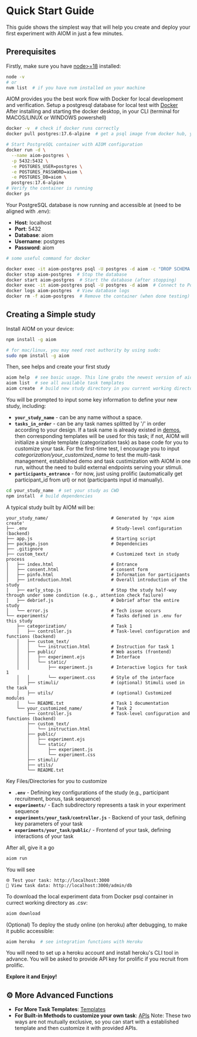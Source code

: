 # Quick Start Guide

This guide shows the simplest way that will help you create and deploy your first experiment with AIOM in just a few minutes.

## Prerequisites

Firstly, make sure you have [node>=18](https://nodejs.org/en/download/prebuilt-installer) installed:

```bash
node -v
# or
nvm list  # if you have nvm installed on your machine
```

AIOM provides you the best work flow with Docker for local development and verification. Setup a postgresql database for local test with [Docker](https://docs.docker.com/get-started/get-docker/)
After installing and starting the docker desktop, in your CLI (terminal for MACOS/LINUX or WINDOWS powershell)
```bash
docker -v  # check if docker runs correctly
docker pull postgres:17.6-alpine  # get a psql image from docker hub, you can also choose another version of psql

# Start PostgreSQL container with AIOM configuration
docker run -d \
  --name aiom-postgres \
  -p 5432:5432 \
  -e POSTGRES_USER=postgres \
  -e POSTGRES_PASSWORD=aiom \
  -e POSTGRES_DB=aiom \
  postgres:17.6-alpine
# Verify the container is running
docker ps
```

Your PostgreSQL database is now running and accessible at (need to be aligned with .env):

- **Host**: localhost
- **Port**: 5432
- **Database**: aiom
- **Username**: postgres
- **Password**: aiom

```bash
# some useful command for docker

docker exec -it aiom-postgres psql -U postgres -d aiom -c "DROP SCHEMA public CASCADE; CREATE SCHEMA public;"  # Delete all data from the database
docker stop aiom-postgres  # Stop the database
docker start aiom-postgres  # Start the database (after stopping)
docker exec -it aiom-postgres psql -U postgres -d aiom  # Connect to PostgreSQL CLI
docker logs aiom-postgres  # View database logs
docker rm -f aiom-postgres  # Remove the container (when done testing)
```

## Creating a Simple study

Install AIOM on your device:
```bash
npm install -g aiom

# for mac/linux, you may need root authority by using sudo:
sudo npm install -g aiom
```

Then, see helps and create your first study
```bash
aiom help  # see basic usage. This line grabs the newest version of aiom temporally
aiom list  # see all available task templates
aiom create  # build new study directory in you current working directory
```

You will be prompted to input some key information to define your new study, including: 

- **`your_study_name`** - can be any name without a space.
- **`tasks_in_order`** - can be any task names splitted by '/' in order according to your design. If a task name is already existed in [demos](examples/template_list.md), then corresponding templates will be used for this task; if not, AIOM will initialize a simple template (categorization task) as base code for you to customize your task. For the first-time test, I encourage you to input _categorization/your_customized_name_ to test the multi-task management, established demo and task custimization with AIOM in one run, without the need to build external endpoints serving your stimuli.
- **`participants_entrance`** - for now, just using prolific (automatically get participant_id from url) or not (participants input id manually). 
```bash
cd your_study_name  # set your study as CWD
npm install  # build dependencies
```

A typical study built by AIOM will be:

```
your_study_name/                        # Generated by 'npx aiom create'
├── .env                                # Study-level configuration (backend)
├── app.js                              # Starting script
├── package.json                        # Dependencies
├── .gitignore                     
├── custom_text/                        # Customized text in study process
│   ├── index.html                      # Entrance
│   ├── consent.html                    # consent form
│   ├── pinfo.html                      # Information for participants
│   ├── introduction.html               # Overall introduction of the study
│   ├── early_stop.js                   # Stop the study half-way through under some condition (e.g., attention check failure)
│   ├── debrief.js                      # Debrief after the entire study
│   └── error.js                        # Tech issue occurs
└── experiments/                        # Tasks defined in .env for this study
    ├── categorization/                 # Task 1
    │   ├── controller.js               # Task-level configuration and functions (backend)
    │   ├── custom_text/                   
    │   │   └── instruction.html        # Instruction for task 1
    │   ├── public/                     # Web assets (frontend)
    │   │   ├── experiment.ejs          # Interface
    │   │   └── static/                 
    │   │       ├── experiment.js       # Interactive logics for task 1
    │   │       └── experiment.css      # Style of the interface
    │   ├── stimuli/                    # (optional) Stimuli used in the task
    │   ├── utils/                      # (optional) Customized modules
    │   └── README.txt                  # Task 1 documentation
    └── your_customized_name/           # Task 2
        ├── controller.js               # Task-level configuration and functions (backend)
        ├── custom_text/                   
        │   └── instruction.html           
        ├── public/                       
        │   ├── experiment.ejs            
        │   └── static/                   
        │       ├── experiment.js         
        │       └── experiment.css       
        ├── stimuli/                     
        ├── utils/                       
        └── README.txt                   
```

Key Files/Directories for you to customize

- **`.env`** - Defining key configurations of the study (e.g., participant recruitment, bonus, task sequence)
- **`experiments/`** - Each subdirectory represents a task in your experiment sequence
- **`experiments/your_task/controller.js`** - Backend of your task, defining key parameters of your task
- **`experiments/your_task/public/`** - Frontend of your task, defining interactions of your task

After all, give it a go
```bash
aiom run
```

You will see 
```
🌐 Test your task: http://localhost:3000
🔎 View task data: http://localhost:3000/admin/db
```

To download the local experiment data from Docker psql container in currect working directory as .csv:
```bash
aiom download
```

(Optional) To deploy the study online (on heroku) after debugging, to make it public accessible: 
```bash
aiom heroku  # see integration functions with Heroku
```

You will need to set up a heroku account and install heroku's CLI tool in advance.
You will be asked to provide API key for prolific if you recruit from prolific.

**Explore it and Enjoy!**

## ⚙️ More Advanced Functions

- **For More Task Templates**: [Templates](examples/template_list.md)
- **For Built-in Methods to customize your own task**: [APIs](api-reference.md)
Note: These two ways are not mutually exclusive, so you can start with a established template and then customize it with provided APIs.